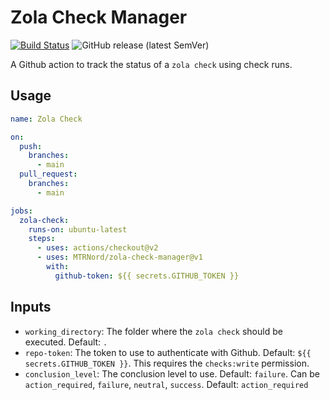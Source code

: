 # Zola Check Manager

[![Build Status](https://img.shields.io/endpoint.svg?url=https%3A%2F%2Factions-badge.atrox.dev%2FMTRNord%2Fzola-check-manager%2Fbadge&style=flat)](https://actions-badge.atrox.dev/MTRNord/zola-check-manager/goto)
![GitHub release (latest SemVer)](https://img.shields.io/github/v/release/MTRNord/zola-check-manager?sort=semver)

A Github action to track the status of a `zola check` using check runs.

## Usage

```yaml
name: Zola Check

on:
  push:
    branches:
      - main
  pull_request:
    branches:
      - main

jobs:
  zola-check:
    runs-on: ubuntu-latest
    steps:
      - uses: actions/checkout@v2
      - uses: MTRNord/zola-check-manager@v1
        with:
          github-token: ${{ secrets.GITHUB_TOKEN }}
```

## Inputs

* `working_directory`: The folder where the `zola check` should be executed. Default: `.`
* `repo-token`: The token to use to authenticate with Github. Default: `${{ secrets.GITHUB_TOKEN }}`. This requires the `checks:write` permission.
* `conclusion_level`: The conclusion level to use. Default: `failure`. Can be `action_required`, `failure`, `neutral`, `success`. Default: `action_required`
